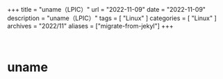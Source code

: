 +++
title = "uname（LPIC）"
url = "2022-11-09"
date = "2022-11-09"
description = "uname（LPIC）"
tags = [
  "Linux"
]
categories = [
  "Linux"
]
archives = "2022/11"
aliases = ["migrate-from-jekyl"]
+++

<br>

# uname


